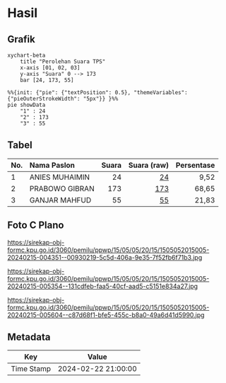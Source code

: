 # Hasil

## Grafik

```mermaid
xychart-beta
    title "Perolehan Suara TPS"
    x-axis [01, 02, 03]
    y-axis "Suara" 0 --> 173
    bar [24, 173, 55]
```

```mermaid
%%{init: {"pie": {"textPosition": 0.5}, "themeVariables": {"pieOuterStrokeWidth": "5px"}} }%%
pie showData
    "1" : 24
    "2" : 173
    "3" : 55
```

## Tabel

| No. | Nama Paslon    | Suara | Suara (raw) | Persentase |
|:--- |:-------------- | -----:| -----------:| ----------:|
| 1   | ANIES MUHAIMIN | 24    | [24][p-1]   | 9,52       |
| 2   | PRABOWO GIBRAN | 173   | [173][p-2]  | 68,65      |
| 3   | GANJAR MAHFUD  | 55    | [55][p-3]   | 21,83      |


[p-1]: https://github.com/gigit-pemilu/pemilu-2024-15-jambi/blob/main/pilpres/hitung-suara/sub/15-jambi/sub/05--muaro-jambi/sub/05-mestong/sub/2015-suka-damai/sub/005-tps/sub/paslon-1.txt
[p-2]: https://github.com/gigit-pemilu/pemilu-2024-15-jambi/blob/main/pilpres/hitung-suara/sub/15-jambi/sub/05--muaro-jambi/sub/05-mestong/sub/2015-suka-damai/sub/005-tps/sub/paslon-2.txt
[p-3]: https://github.com/gigit-pemilu/pemilu-2024-15-jambi/blob/main/pilpres/hitung-suara/sub/15-jambi/sub/05--muaro-jambi/sub/05-mestong/sub/2015-suka-damai/sub/005-tps/sub/paslon-3.txt

## Foto C Plano

https://sirekap-obj-formc.kpu.go.id/3060/pemilu/ppwp/15/05/05/20/15/1505052015005-20240215-004351--00930219-5c5d-406a-9e35-7f52fb6f71b3.jpg

https://sirekap-obj-formc.kpu.go.id/3060/pemilu/ppwp/15/05/05/20/15/1505052015005-20240215-005354--131cdfeb-faa5-40cf-aad5-c5151e834a27.jpg

https://sirekap-obj-formc.kpu.go.id/3060/pemilu/ppwp/15/05/05/20/15/1505052015005-20240215-005604--c87d68f1-bfe5-455c-b8a0-49a6d41d5990.jpg


## Metadata

| Key        | Value               |
| ---------- | ------------------- |
| Time Stamp | 2024-02-22 21:00:00 |



